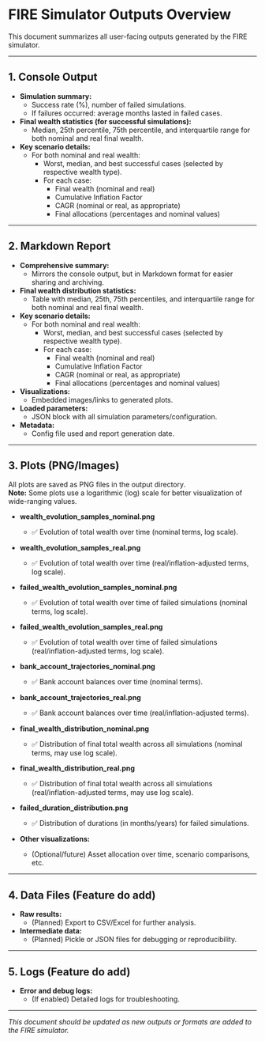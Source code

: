 # FIRE Simulator Outputs Overview

This document summarizes all user-facing outputs generated by the FIRE simulator.

---

## 1. Console Output

- **Simulation summary:**
  - Success rate (%), number of failed simulations.
  - If failures occurred: average months lasted in failed cases.
- **Final wealth statistics (for successful simulations):**
  - Median, 25th percentile, 75th percentile, and interquartile range for both nominal and real
    final wealth.
- **Key scenario details:**
  - For both nominal and real wealth:
    - Worst, median, and best successful cases (selected by respective wealth type).
    - For each case:
      - Final wealth (nominal and real)
      - Cumulative Inflation Factor
      - CAGR (nominal or real, as appropriate)
      - Final allocations (percentages and nominal values)

---

## 2. Markdown Report

- **Comprehensive summary:**
  - Mirrors the console output, but in Markdown format for easier sharing and archiving.
- **Final wealth distribution statistics:**
  - Table with median, 25th, 75th percentiles, and interquartile range for both nominal and real final wealth.
- **Key scenario details:**
  - For both nominal and real wealth:
    - Worst, median, and best successful cases (selected by respective wealth type).
    - For each case:
      - Final wealth (nominal and real)
      - Cumulative Inflation Factor
      - CAGR (nominal or real, as appropriate)
      - Final allocations (percentages and nominal values)
- **Visualizations:**
  - Embedded images/links to generated plots.
- **Loaded parameters:**
  - JSON block with all simulation parameters/configuration.
- **Metadata:**
  - Config file used and report generation date.

---

## 3. Plots (PNG/Images)

All plots are saved as PNG files in the output directory.  
**Note:** Some plots use a logarithmic (log) scale for better visualization of wide-ranging values.

- **wealth_evolution_samples_nominal.png**

  - ✅ Evolution of total wealth over time (nominal terms, log scale).

- **wealth_evolution_samples_real.png**

  - ✅ Evolution of total wealth over time (real/inflation-adjusted terms, log scale).

- **failed_wealth_evolution_samples_nominal.png**

  - ✅ Evolution of total wealth over time of failed simulations (nominal terms, log scale).

- **failed_wealth_evolution_samples_real.png**

  - ✅ Evolution of total wealth over time of failed simulations (real/inflation-adjusted terms, log scale).

- **bank_account_trajectories_nominal.png**

  - ✅ Bank account balances over time (nominal terms).

- **bank_account_trajectories_real.png**

  - ✅ Bank account balances over time (real/inflation-adjusted terms).

- **final_wealth_distribution_nominal.png**

  - ✅ Distribution of final total wealth across all simulations (nominal terms, may use log scale).

- **final_wealth_distribution_real.png**

  - ✅ Distribution of final total wealth across all simulations (real/inflation-adjusted terms, may
    use log scale).

- **failed_duration_distribution.png**

  - ✅ Distribution of durations (in months/years) for failed simulations.

- **Other visualizations:**
  - (Optional/future) Asset allocation over time, scenario comparisons, etc.

---

## 4. Data Files (Feature do add)

- **Raw results:**
  - (Planned) Export to CSV/Excel for further analysis.
- **Intermediate data:**
  - (Planned) Pickle or JSON files for debugging or reproducibility.

---

## 5. Logs (Feature do add)

- **Error and debug logs:**
  - (If enabled) Detailed logs for troubleshooting.

---

_This document should be updated as new outputs or formats are added to the FIRE simulator._
